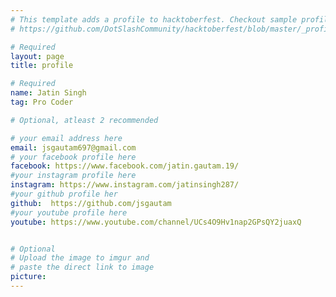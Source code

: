 ```yaml
---
# This template adds a profile to hacktoberfest. Checkout sample profile at
# https://github.com/DotSlashCommunity/hacktoberfest/blob/master/_profile/ksdme.md

# Required
layout: page
title: profile

# Required
name: Jatin Singh
tag: Pro Coder

# Optional, atleast 2 recommended

# your email address here
email: jsgautam697@gmail.com
# your facebook profile here
facebook: https://www.facebook.com/jatin.gautam.19/
#your instagram profile here
instagram: https://www.instagram.com/jatinsingh287/
#your github profile her
github:  https://github.com/jsgautam
#your youtube profile here
youtube: https://www.youtube.com/channel/UCs4O9Hv1nap2GPsQY2juaxQ


# Optional
# Upload the image to imgur and
# paste the direct link to image
picture: 
---
```

